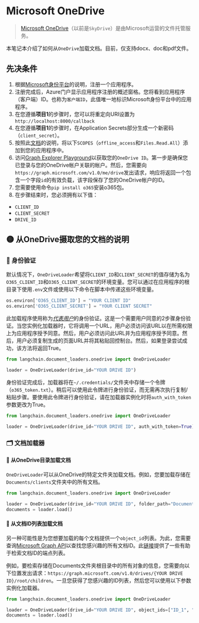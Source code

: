 # Microsoft OneDrive
>[Microsoft OneDrive](https://en.wikipedia.org/wiki/OneDrive)（以前是`SkyDrive`）是由Microsoft运营的文件托管服务。

本笔记本介绍了如何从`OneDrive`加载文档。目前，仅支持docx、doc和pdf文件。

## 先决条件
1. 根据[Microsoft身份平台](https://learn.microsoft.com/en-us/azure/active-directory/develop/quickstart-register-app)的说明，注册一个应用程序。
2. 注册完成后，Azure门户显示应用程序注册的概述窗格。您将看到应用程序（客户端）ID。也称为`客户端ID`，此值唯一地标识Microsoft身份平台中的应用程序。
3. 在您遵循**项目1**的步骤时，您可以将重定向URI设置为`http://localhost:8000/callback`
4. 在您遵循**项目1**的步骤时，在Application Secrets部分生成一个新密码（`client_secret`）。
5. 按照此[文档](https://learn.microsoft.com/en-us/azure/active-directory/develop/quickstart-configure-app-expose-web-apis#add-a-scope)的说明，将以下`SCOPES`（`offline_access`和`Files.Read.All`）添加到您的应用程序中。
6. 访问[Graph Explorer Playground](https://developer.microsoft.com/en-us/graph/graph-explorer)以获取您的`OneDrive ID`。第一步是确保您已登录与您的OneDrive帐户关联的帐户。然后，您需要向`https://graph.microsoft.com/v1.0/me/drive`发出请求，响应将返回一个包含一个字段`id`的有效负载，该字段保存了您的OneDrive帐户的ID。
7. 您需要使用命令`pip install o365`安装o365包。
8. 在步骤结束时，您必须拥有以下值：
- `CLIENT_ID`
- `CLIENT_SECRET`
- `DRIVE_ID`

## 🟡 从OneDrive摄取您的文档的说明

### 🍑 身份验证

默认情况下，`OneDriveLoader`希望将`CLIENT_ID`和`CLIENT_SECRET`的值存储为名为`O365_CLIENT_ID`和`O365_CLIENT_SECRET`的环境变量。您可以通过在应用程序的根目录下使用`.env`文件或使用以下命令在脚本中传递这些环境变量。

```python
os.environ['O365_CLIENT_ID'] = "YOUR CLIENT ID"
os.environ['O365_CLIENT_SECRET'] = "YOUR CLIENT SECRET"
```

此加载程序使用称为[*代表用户*](https://learn.microsoft.com/en-us/graph/auth-v2-user?context=graph%2Fapi%2F1.0&view=graph-rest-1.0)的身份验证。这是一个需要用户同意的2步骤身份验证。当您实例化加载器时，它将调用一个URL，用户必须访问该URL以在所需权限上为应用程序授予同意。然后，用户必须访问此URL并为应用程序授予同意。然后，用户必须复制生成的页面URL并将其粘贴回控制台。然后，如果登录尝试成功，该方法将返回True。

```python
from langchain.document_loaders.onedrive import OneDriveLoader

loader = OneDriveLoader(drive_id="YOUR DRIVE ID")
```

身份验证完成后，加载器将在`~/.credentials/`文件夹中存储一个令牌（`o365_token.txt`）。稍后可以使用此令牌进行身份验证，而无需再次执行复制/粘贴步骤。要使用此令牌进行身份验证，请在加载器实例化时将`auth_with_token`参数更改为True。

```python
from langchain.document_loaders.onedrive import OneDriveLoader

loader = OneDriveLoader(drive_id="YOUR DRIVE ID", auth_with_token=True)
```

### 🗂 文档加载器

#### 📑 从OneDrive目录加载文档

`OneDriveLoader`可以从OneDrive的特定文件夹加载文档。例如，您要加载存储在`Documents/clients`文件夹中的所有文档。

```python
from langchain.document_loaders.onedrive import OneDriveLoader

loader = OneDriveLoader(drive_id="YOUR DRIVE ID", folder_path="Documents/clients", auth_with_token=True)
documents = loader.load()
```

#### 📑 从文档ID列表加载文档

另一种可能性是为您想要加载的每个文档提供一个`object_id`列表。为此，您需要查询[Microsoft Graph API](https://developer.microsoft.com/en-us/graph/graph-explorer)以查找您感兴趣的所有文档ID。此[链接](https://learn.microsoft.com/en-us/graph/api/resources/onedrive?view=graph-rest-1.0#commonly-accessed-resources)提供了一些有助于检索文档ID的端点列表。

例如，要检索存储在Documents文件夹根目录中的所有对象的信息，您需要向以下位置发出请求：`https://graph.microsoft.com/v1.0/drives/{YOUR DRIVE ID}/root/children`。一旦您获得了您感兴趣的ID列表，然后您可以使用以下参数实例化加载器。

```python
from langchain.document_loaders.onedrive import OneDriveLoader

loader = OneDriveLoader(drive_id="YOUR DRIVE ID", object_ids=["ID_1", "ID_2"], auth_with_token=True)
documents = loader.load()
```